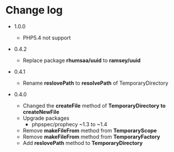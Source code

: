 Change log
====================

* 1.0.0
	* PHP5.4 not support

* 0.4.2
	* Replace package **rhumsaa/uuid** to **ramsey/uuid**

* 0.4.1
	* Rename **reslovePath** to **resolvePath** of TemporaryDirectory

* 0.4.0
	* Changed the **createFile** method of **TemporaryDirectory to createNewFile**
	* Upgrade packages
		* phpspec/prophecy ~1.3 to ~1.4
	* Remove **makeFileFrom** method from **TemporaryScope**
	* Remove **makeFileFrom** method from **TemporaryFactory**
  * Add **reslovePath** method to **TemporaryDirectory**
